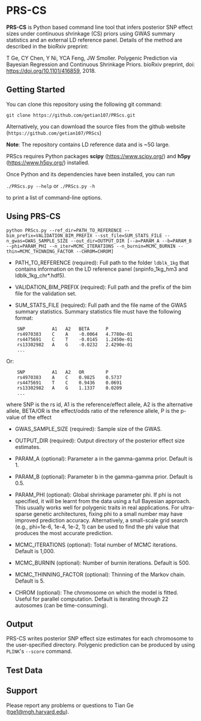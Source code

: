 # PRS-CS

**PRS-CS** is Python based command line tool that infers posterior SNP effect sizes under continuous shrinkage (CS) priors
using GWAS summary statistics and an external LD reference panel. Details of the method are described in the bioRxiv preprint:

T Ge, CY Chen, Y Ni, YCA Feng, JW Smoller. Polygenic Prediction via Bayesian Regression and Continuous Shrinkage Priors. bioRxiv preprint, doi: https://doi.org/10.1101/416859, 2018.
 

## Getting Started

You can clone this repository using the following git command:

`git clone https://github.com/getian107/PRScs.git`

Alternatively, you can download the source files from the github website (`https://github.com/getian107/PRScs`)

**Note**: The repository contains LD reference data and is ~5G large.

PRScs requires Python packages **scipy** (https://www.scipy.org/) and **h5py** (https://www.h5py.org/) installed.
 
Once Python and its dependencies have been installed, you can run

`./PRScs.py --help` or `./PRScs.py -h`

to print a list of command-line options.


## Using PRS-CS

`
python PRScs.py --ref_dir=PATH_TO_REFERENCE --bim_prefix=VALIDATION_BIM_PREFIX --sst_file=SUM_STATS_FILE --n_gwas=GWAS_SAMPLE_SIZE --out_dir=OUTPUT_DIR [--a=PARAM_A --b=PARAM_B --phi=PARAM_PHI --n_iter=MCMC_ITERATIONS --n_burnin=MCMC_BURNIN --thin=MCMC_THINNING_FACTOR --CHROM=CHROM]
`
 - PATH_TO_REFERENCE (required): Full path to the folder `ldblk_1kg` that contains information on the LD reference panel (snpinfo_1kg_hm3 and ldblk_1kg_chr*.hdf5).

 - VALIDATION_BIM_PREFIX (required): Full path and the prefix of the bim file for the validation set. 

 - SUM_STATS_FILE (required): Full path and the file name of the GWAS summary statistics. Summary statistics file must have the following format:

```
    SNP          A1   A2   BETA      P
    rs4970383    C    A    -0.0064   4.7780e-01
    rs4475691    C    T    -0.0145   1.2450e-01
    rs13302982   A    G    -0.0232   2.4290e-01
    ...
```
Or:
```
    SNP          A1   A2   OR        P
    rs4970383    A    C    0.9825    0.5737                 
    rs4475691    T    C    0.9436    0.0691
    rs13302982   A    G    1.1337    0.0209
    ...
```
where SNP is the rs id, A1 is the reference/effect allele, A2 is the alternative allele, BETA/OR is the effect/odds ratio of the reference allele, P is the p-value of the effect

 - GWAS_SAMPLE_SIZE (required): Sample size of the GWAS.

 - OUTPUT_DIR (required): Output directory of the posterior effect size estimates.

 - PARAM_A (optional): Parameter a in the gamma-gamma prior. Default is 1.

 - PARAM_B (optional): Parameter b in the gamma-gamma prior. Default is 0.5.

 - PARAM_PHI (optional): Global shrinkage parameter phi. If phi is not specified, it will be learnt from the data using a full Bayesian approach. This usually works well for polygenic traits in real applications. For ultra-sparse genetic architectures, fixing phi to a small number may have improved prediction accuracy. Alternatively, a small-scale grid search (e.g., phi=1e-6, 1e-4, 1e-2, 1) can be used to find the phi value that produces the most accurate prediction.

 - MCMC_ITERATIONS (optional): Total number of MCMC iterations. Default is 1,000.

 - MCMC_BURNIN (optional): Number of burnin iterations. Default is 500.

 - MCMC_THINNING_FACTOR (optional): Thinning of the Markov chain. Default is 5.

 - CHROM (optional): The chromosome on which the model is fitted. Useful for parallel computation. Default is iterating through 22 autosomes (can be time-consuming).


## Output

PRS-CS writes posterior SNP effect size estimates for each chromosome to the user-specified directory. Polygenic prediction can be produced by using `PLINK`'s `--score` command.


## Test Data



## Support

Please report any problems or questions to Tian Ge (tge1@mgh.harvard.edu).

